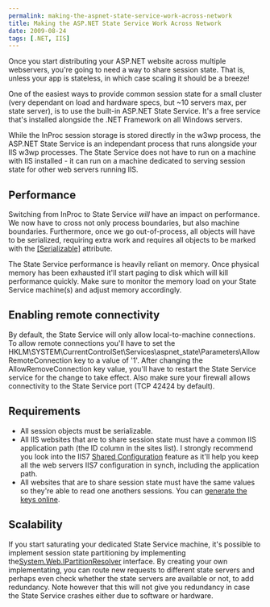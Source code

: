 ```yaml
---
permalink: making-the-aspnet-state-service-work-across-network
title: Making the ASP.NET State Service Work Across Network
date: 2009-08-24
tags: [.NET, IIS]
---
```

Once you start distributing your ASP.NET website across multiple webservers, you're going to need a way to share session state. That is, unless your app is stateless, in which case scaling it should be a breeze!

<!-- more -->

One of the easiest ways to provide common session state for a small cluster (very dependant on load and hardware specs, but ~10 servers max, per state server), is to use the built-in ASP.NET State Service. It's a free service that's installed alongside the .NET Framework on all Windows servers.

While the InProc session storage is stored directly in the w3wp process, the ASP.NET State Service is an independant process that runs alongside your IIS w3wp processes. The State Service does not have to run on a machine with IIS installed - it can run on a machine dedicated to serving session state for other web servers running IIS.

## Performance

Switching from InProc to State Service *will* have an impact on performance. We now have to cross not only process boundaries, but also machine boundaries. Furthermore, once we go out-of-process, all objects will have to be serialized, requiring extra work and requires all objects to be marked with the [[Serializable]](http://msdn.microsoft.com/en-us/library/system.serializableattribute.aspx) attribute.

The State Service performance is heavily reliant on memory. Once physical memory has been exhausted it'll start paging to disk which will kill performance quickly. Make sure to monitor the memory load on your State Service machine(s) and adjust memory accordingly.

## Enabling remote connectivity

By default, the State Service will only allow local-to-machine connections. To allow remote connections you'll have to set the HKLM\SYSTEM\CurrentControlSet\Services\aspnet_state\Parameters\AllowRemoteConnection key to a value of '1'. After changing the AllowRemoveConnection key value, you'll have to restart the State Service service for the change to take effect. Also make sure your firewall allows connectivity to the State Service port (TCP 42424 by default).

## Requirements


* All session objects must be serializable.
* All IIS websites that are to share session state must have a common IIS application path (the ID column in the sites list). I strongly recommend you look into the IIS7 [Shared Configuration](http://learn.iis.net/page.aspx/264/shared-configuration/) feature as it'll help you keep all the web servers IIS7 configuration in synch, including the application path.
* All websites that are to share session state must have the same [<machineKey />](http://msdn.microsoft.com/en-us/library/ms998288.aspx) values so they're able to read one anothers sessions. You can [generate the keys online](http://aspnetresources.com/tools/keycreator.aspx).


## Scalability

If you start saturating your dedicated State Service machine, it's possible to implement session state partitioning by implementing the[System.Web.IPartitionResolver](http://msdn.microsoft.com/en-us/library/system.web.ipartitionresolver.aspx) interface. By creating your own implementating, you can route new requests to different state servers and perhaps even check whether the state servers are available or not, to add redundancy. Note however that this will not give you redundancy in case the State Service crashes either due to software or hardware.
